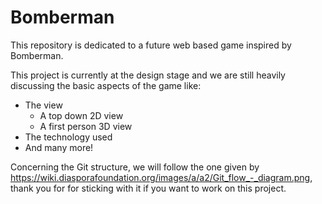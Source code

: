 Bomberman
=========

This repository is dedicated to a future web based game inspired by Bomberman.

This project is currently at the design stage and we are still heavily discussing the basic aspects of the game like:
* The view
  * A top down 2D view
  * A first person 3D view
* The technology used
* And many more!

Concerning the Git structure, we will follow the one given by https://wiki.diasporafoundation.org/images/a/a2/Git_flow_-_diagram.png, thank you for for sticking with it if you want to work on this project.
